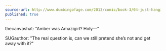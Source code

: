 ```yaml
---
source-url: http://www.dumbingofage.com/2013/comic/book-3/04-just-hangin-out-with-my-family/shockingreveal/#comment-145044
published: true
---
```


<p>thecanvashat: "Amber was Amazigirl? Holy—"</p>

<p>SUGauthor: "The real question is, can we still pretend she’s not and get away with it?"</p>


